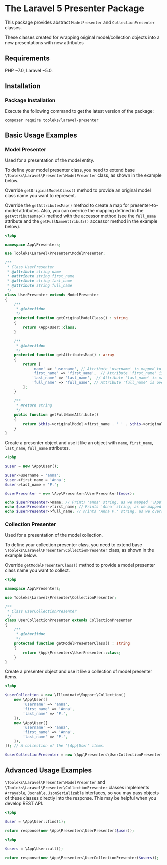 # The Laravel 5 Presenter Package

This package provides abstract `ModelPresenter` and `CollectionPresenter` classes. 

These classes created for wrapping original model/collection objects into a new presentations with new attributes.

## Requirements

PHP ~7.0, Laravel ~5.0.

## Installation

### Package Installation

Execute the following command to get the latest version of the package:

```shell
composer require tooleks/laravel-presenter
```

## Basic Usage Examples

### Model Presenter

Used for a presentation of the model entity.

To define your model presenter class, you need to extend base `\Tooleks\Laravel\Presenter\ModelPresenter` class, as shown in the example below.

Override `getOriginalModelClass()` method to provide an original model class name you want to represent.

Override the `getAttributesMap()` method to create a map for presenter-to-model attributes. Also, you can override the mapping defined in the `getAttributesMap()` method with the accessor method (see the `full_name` attribute and the `getFullNameAttribute()` accessor method in the example below).

```php
<?php

namespace App\Presenters;

use Tooleks\Laravel\Presenter\ModelPresenter;

/**
 * Class UserPresenter
 * @attribute string name
 * @attribute string first_name
 * @attribute string last_name
 * @attribute string full_name
 */
class UserPresenter extends ModelPresenter
{
    /**
     * @inheritdoc
     */
    protected function getOriginalModelClass() : string
    {
        return \App\User::class;
    }

    /**
     * @inheritdoc
     */
    protected function getAttributesMap() : array
    {
        return [
            'name' => 'username', // Attribute 'username' is mapped to 'name' attribute.
            'first_name' => 'first_name',  // Attribute 'first_name' is mapped to 'first_name' attribute.
            'last_name' => 'last_name',  // Attribute 'last_name' is mapped to 'last_name' attribute.
            'full_name' => 'full_name', // Attribute 'full_name' is overridden in the 'getFullNameAttribute()' method.
        ];
    }

    /**
     * @return string
     */
    public function getFullNameAttribute()
    {
        return $this->originalModel->first_name . ' ' . $this->originalModel->last_name;
    }
}

```

Create a presenter object and use it like an object with `name`, `first_name`, `last_name`, `full_name` attributes.

```php
<?php

$user = new \App\User();

$user->username = 'anna';
$user->first_name = 'Anna';
$user->last_name = 'P.';

$userPresenter = new \App\Presenters\UserPresenter($user);

echo $userPresenter->name; // Prints 'anna' string, as we mapped '\App\User' 'username' attribute to '\App\Presenters\UserPresenter' 'name' attribute.
echo $userPresenter->first_name; // Prints 'Anna' string, as we mapped '\App\User' 'first_name' attribute to '\App\Presenters\UserPresenter' 'first_name' attribute.
echo $userPresenter->full_name; // Prints 'Anna P.' string, as we override '\App\Presenters\UserPresenter' 'full_name' attribute with the 'getFullNameAttribute()' method.

```

### Collection Presenter

Used for a presentation of the model collection.

To define your collection presenter class, you need to extend base `\Tooleks\Laravel\Presenter\CollectionPresenter` class, as shown in the example below.

Override `getModelPresenterClass()` method to provide a model presenter class name you want to collect.

```php
<?php

namespace App\Presenters;

use Tooleks\Laravel\Presenter\CollectionPresenter;

/**
 * Class UserCollectionPresenter
 */
class UserCollectionPresenter extends CollectionPresenter
{
    /**
     * @inheritdoc
     */
    protected function getModelPresenterClass() : string
    {
        return \App\Presenters\UserPresenter::class;
    }
}

```

Create a presenter object and use it like a collection of model presenter items.

```php
<?php

$userCollection = new \Illuminate\Support\Collection([
    new \App\User([
        'username' => 'anna',
        'first_name' => 'Anna',
        'last_name' => 'P.',
    ]),
    new \App\User([
        'username' => 'anna',
        'first_name' => 'Anna',
        'last_name' => 'P.',
    ]),
]); // A collection of the '\App\User' items.

$userCollectionPresenter = new \App\Presenters\UserCollectionPresenter($userCollection); // A collection of the '\App\Presenters\UserPresenter' items.

```

## Advanced Usage Examples

`\Tooleks\Laravel\Presenter\ModelPresenter` and `\Tooleks\Laravel\Presenter\CollectionPresenter` classes implements `Arrayable`, `Jsonable`, `JsonSerializable` interfaces, so you may pass objects of these classes directly into the response. This may be helpful when you develop REST API.

```php
<?php

$user = \App\User::find(1);

return response(new \App\Presenters\UserPresenter($user));

```

```php
<?php

$users = \App\User::all();

return response(new \App\Presenters\UserCollectionPresenter($users));

```
